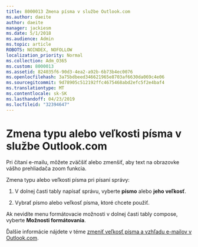 ```yaml
---
title: 8000013 Zmena písma v službe Outlook.com
ms.author: daeite
author: daeite
manager: jackiesm
ms.date: 5/1/2018
ms.audience: Admin
ms.topic: article
ROBOTS: NOINDEX, NOFOLLOW
localization_priority: Normal
ms.collection: Adm_O365
ms.custom: 8000013
ms.assetid: 824035f6-90d3-4ea2-a92b-6b73b4ec0076
ms.openlocfilehash: 3a75bdbeed346621965e8703af6630da069c4e06
ms.sourcegitcommit: 9d78905c512192ffc4675468abd2efc5f2e4baf4
ms.translationtype: MT
ms.contentlocale: sk-SK
ms.lasthandoff: 04/23/2019
ms.locfileid: "32394647"
---
```

# <a name="change-font-or-font-size-in-outlookcom"></a>Zmena typu alebo veľkosti písma v službe Outlook.com

Pri čítaní e-mailu, môžete zväčšiť alebo zmenšiť, aby text na obrazovke vášho prehliadača zoom funkcia.
  
Zmena typu alebo veľkosti písma pri písaní správy:
  
1. V dolnej časti tably napísať správu, vyberte **písmo** alebo **jeho veľkosť**.
    
2. Vybrať písmo alebo veľkosť písma, ktoré chcete použiť.
    
Ak nevidíte menu formátovacie možnosti v dolnej časti tably compose, vyberte **Možnosti formátovania**.
  
Ďalšie informácie nájdete v téme [zmeniť veľkosť písma a vzhľadu e-mailov v Outlook.com](https://go.microsoft.com/fwlink/p/?linkid=873130).
  

